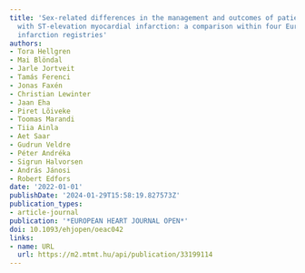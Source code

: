 ```yaml
---
title: 'Sex-related differences in the management and outcomes of patients hospitalized
  with ST-elevation myocardial infarction: a comparison within four European myocardial
  infarction registries'
authors:
- Tora Hellgren
- Mai Blöndal
- Jarle Jortveit
- Tamás Ferenci
- Jonas Faxén
- Christian Lewinter
- Jaan Eha
- Piret Lõiveke
- Toomas Marandi
- Tiia Ainla
- Aet Saar
- Gudrun Veldre
- Péter Andréka
- Sigrun Halvorsen
- András Jánosi
- Robert Edfors
date: '2022-01-01'
publishDate: '2024-01-29T15:58:19.827573Z'
publication_types:
- article-journal
publication: '*EUROPEAN HEART JOURNAL OPEN*'
doi: 10.1093/ehjopen/oeac042
links:
- name: URL
  url: https://m2.mtmt.hu/api/publication/33199114
---
```

